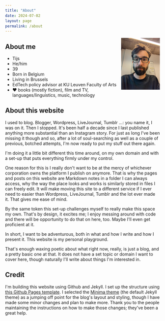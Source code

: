```yaml
---
title: "About"
date: 2024-07-02
layout: page
permalink: /about
---
```


<img src="docs/assets/images/about.jpg" style="width: 25%; float: right;" />

## About me

- Tijs
- He/him
- 39
- Born in Belgium
- Living in Brussels
- EdTech policy advisor at KU Leuven Faculty of Arts
- &#9829; books (mostly fiction), film and TV, languages/linguistics, music, technology

## About this website
I used to blog. Blogger, Wordpress, LiveJournal, Tumblr ...: you name it, I was on it. Then I stopped. It's been half a decade since I last published anything more substantial than an Instagram story. For just as long I've been missing it though and so, after a lot of soul-searching as well as a couple of previous, botched attempts, I'm now ready to put my stuff out there again.

I'm doing it a little bit different this time around, on my own domain and with a set-up that puts everything firmly under my control. 

One reason for this is I really don't want to be at the mercy of whichever corporation owns the platform I publish on anymore. That is why the pages and posts on this website are Markdown notes in a folder I can always access, why the way the place looks and works is similarly stored in files I can freely edit. It will make moving this site to a different service if I ever need to easier than Wordpress, LiveJournal, Tumblr and the lot ever made it. That gives me ease of mind.

By the same token this set-up challenges myself to really make this space my own. That's by design, it excites me; I enjoy messing around with code and there will be opportunity to do that on here, too. Maybe I'll even get proficient at it. 

In short, I want to be adventurous, both in what and how I write and how I present it. This website is my personal playground.

That's enough waxing poetic about what right now, really, is just a blog, and a pretty basic one at that. It does not have a set topic or domain I want to cover here, though naturally I'll write about things I'm interested in.

## Credit
I'm building this website using Github and Jekyll. I set up the structure using [this Github Pages template](https://github.com/skills/github-pages). I selected the [Minima theme](https://github.com/jekyll/minima) (the default Jekyll theme) as a jumping off point for the blog's layout and styling, though I have made some minor changes and plan to make more. Thank you to the people maintaining the instructions on how to make those changes; they've been a great help.
